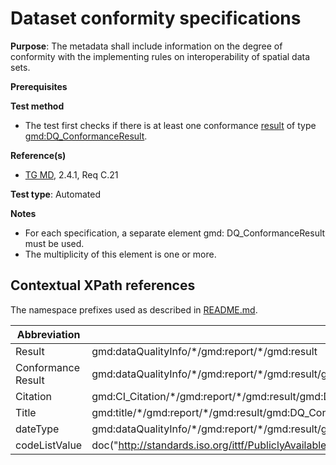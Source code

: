 # Dataset conformity specifications

**Purpose**: The metadata shall include information on the degree of conformity with the implementing 
rules on interoperability of spatial data sets.

**Prerequisites**

**Test method**

* The test first checks if there is at least one conformance [result](#Result) of type [gmd:DQ_ConformanceResult](#ConformanceResult).

**Reference(s)**	 

* [TG MD](http://inspire.ec.europa.eu/id/ats/metadata/2.0/common/README#ref_TG_MD), 2.4.1, Req C.21

**Test type**: Automated

**Notes**
* For each specification, a separate element gmd: DQ_ConformanceResult must be used.
* The multiplicity of this element is one or more.

## Contextual XPath references

The namespace prefixes used as described in [README.md](http://inspire.ec.europa.eu/id/ats/metadata/2.0/common/README#namespaces).

Abbreviation                                   |  XPath expression (relative to gmd:MD_Metadata)
-----------------------------------------------| -------------------------------------------------------------------------
<a name="result"></a> Result   | gmd:dataQualityInfo/\*/gmd:report/\*/gmd:result
<a name="ConformanceResult"></a> Conformance Result   | gmd:dataQualityInfo/\*/gmd:report/\*/gmd:result/gmd:DQ_ConformanceResult/<gmd:specification>
<a name="citation"></a> Citation  | gmd:CI_Citation/\*/gmd:report/\*/gmd:result/gmd:DQ_ConformanceResult/\*/<gmd:CI_Citation>
<a name="title"></a> Title  | gmd:title/\*/gmd:report/\*/gmd:result/gmd:DQ_ConformanceResult/\*/<gmd:CI_Citation>/<gmd:title>/text()
<a name="dateType"></a> dateType |gmd:dataQualityInfo/\*/gmd:report/\*/gmd:result/gmd:DQ_ConformanceResult/\*/<gmd:CI_Citation>/\*/<gmd:CI_Date>/\*/<gmd:CI_DateTypeCode>///gmd:CI_DateTypeCode/@codeListValue
<a name="codeListValue"></a> codeListValue | doc("http://standards.iso.org/ittf/PubliclyAvailableStandards/ISO_19139_Schemas/resources/Codelist/gmxCodelists.xml)//gmx:CodeListDictionary[@gml:id='CI_DateTypeCode']//gml:identifier/text()

